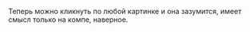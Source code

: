 ---
---
Теперь можно кликнуть по любой картинке и она зазумится, имеет смысл только на компе, наверное.